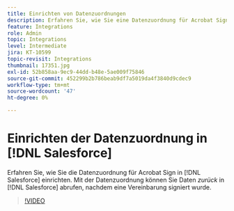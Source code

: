 ```yaml
---
title: Einrichten von Datenzuordnungen
description: Erfahren Sie, wie Sie eine Datenzuordnung für Acrobat Sign in  [!DNL Salesforce] einrichten.
feature: Integrations
role: Admin
topic: Integrations
level: Intermediate
jira: KT-10599
topic-revisit: Integrations
thumbnail: 17351.jpg
exl-id: 52b858aa-9ec9-44dd-b48e-5ae009f75846
source-git-commit: 452299b2b786beab9df7a5019da4f3840d9cdec9
workflow-type: tm+mt
source-wordcount: '47'
ht-degree: 0%

---
```


# Einrichten der Datenzuordnung in [!DNL Salesforce]

Erfahren Sie, wie Sie die Datenzuordnung für Acrobat Sign in [!DNL Salesforce] einrichten. Mit der Datenzuordnung können Sie Daten _zurück_ in [!DNL Salesforce] abrufen, nachdem eine Vereinbarung signiert wurde.

>[!VIDEO](https://video.tv.adobe.com/v/3409073?quality=12&learn=on&hidetitle=true)
